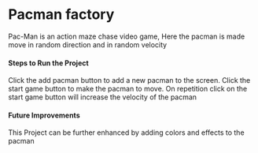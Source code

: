 # Pacman factory
Pac-Man is an action maze chase video game, Here the pacman is made move in random direction and in random velocity
#### Steps to Run the Project
Click the add pacman button to add a new pacman to the screen. Click the start game button to make the pacman to move. On repetition click on the start game button will increase the velocity of the pacman
#### Future Improvements
This Project can be further enhanced by adding colors and effects to the pacman
